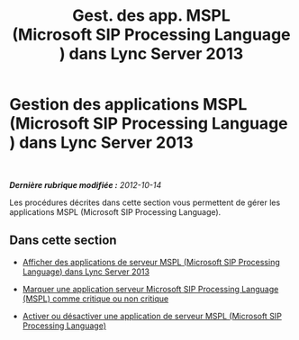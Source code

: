 ﻿---
title: "Gest. des app. MSPL (Microsoft SIP Processing Language) dans Lync Server 2013"
TOCtitle: "Gest. des app. MSPL (Microsoft SIP Processing Language) dans Lync Server 2013"
ms:assetid: 3fb13707-73b5-4f7d-ab0b-a5794ed1be75
ms:mtpsurl: https://technet.microsoft.com/fr-fr/library/JJ688032(v=OCS.15)
ms:contentKeyID: 49891319
ms.date: 05/20/2016
mtps_version: v=OCS.15
ms.translationtype: HT
---

# Gestion des applications MSPL (Microsoft SIP Processing Language) dans Lync Server 2013

 

_**Dernière rubrique modifiée :** 2012-10-14_

Les procédures décrites dans cette section vous permettent de gérer les applications MSPL (Microsoft SIP Processing Language).

## Dans cette section

  - [Afficher des applications de serveur MSPL (Microsoft SIP Processing Language) dans Lync Server 2013](lync-server-2013-view-microsoft-sip-processing-language-mspl-server-applications.md)

  - [Marquer une application serveur Microsoft SIP Processing Language (MSPL) comme critique ou non critique](lync-server-2013-mark-a-microsoft-sip-processing-language-mspl-application-as-critical-or-not-critical.md)

  - [Activer ou désactiver une application de serveur MSPL (Microsoft SIP Processing Language)](lync-server-2013-enable-or-disable-a-microsoft-sip-processing-language-mspl-server-application.md)

